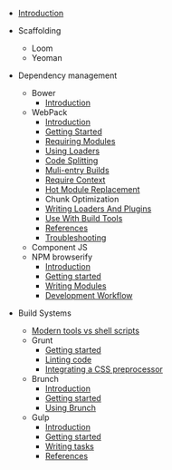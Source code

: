 * [Introduction](index.md)

* Scaffolding
  * Loom
  * Yeoman

* Dependency management
  * Bower
    * [Introduction](dependency-management/bower/introduction.md)
  * WebPack
    * [Introduction](dependency-management/webpack/introduction.md)
    * [Getting Started](dependency-management/webpack/getting-started.md)
    * [Requiring Modules](dependency-management/webpack/1-requiring-modules.md)
    * [Using Loaders](dependency-management/webpack/2-using-loaders.md)
    * [Code Splitting](dependency-management/webpack/3-code-splitting.md)
    * [Muli-entry Builds](dependency-management/webpack/4-multi-entry-builds.md)
    * [Require Context](dependency-management/webpack/5-require-context.md)
    * [Hot Module Replacement](dependency-management/webpack/6-hot-module-replacement.md)
    * Chunk Optimization
    * [Writing Loaders And Plugins](dependency-management/webpack/8-writing-loaders-and-plugins.md)
    * [Use With Build Tools](dependency-management/webpack/9-use-with-build-tools.md)
    * [References](dependency-management/webpack/references.md)
    * [Troubleshooting](dependency-management/webpack/troubleshooting.md)
  * Component JS
  * NPM browserify
    * [Introduction](dependency-management/npm-browserify/introduction.md)
    * [Getting started](dependency-management/npm-browserify/getting-started.md)
    * [Writing Modules](dependency-management/npm-browserify/writing-modules.md)
    * [Development Workflow](dependency-management/npm-browserify/development-workflow.md)

* Build Systems
  * [Modern tools vs shell scripts](build-systems/modern-tools-vs-shell-scripts.md)
  * Grunt
    * [Getting started](build-systems/grunt/getting-started.md)
    * [Linting code](build-systems/grunt/linter.md)
    * [Integrating a CSS preprocessor](build-systems/grunt/sass.md)
  * Brunch
    * [Introduction](build-systems/brunch/introduction.md)
    * [Getting started](build-systems/brunch/getting-started.md)
    * [Using Brunch](build-systems/brunch/using-brunch.md)
  * Gulp
    * [Introduction](build-systems/gulp/introduction.md)
    * [Getting started](build-systems/gulp/getting-started.md)
    * [Writing tasks](build-systems/gulp/writing-tasks.md)
    * [References](build-systems/gulp/references.md)